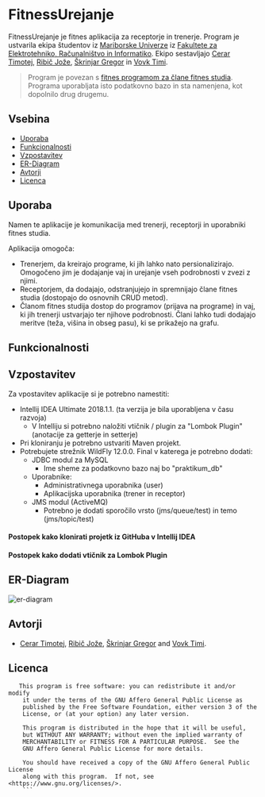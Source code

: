 # FitnessUrejanje

FitnessUrejanje je fitnes aplikacija za receptorje in trenerje. Program je ustvarila ekipa študentov iz [Mariborske Univerze](https://www.um.si) iz [Fakultete za Elektrotehniko, Računalništvo in Informatiko](https://feri.um.si). Ekipo sestavljajo [Cerar Timotej](https://github.com/timicerar), [Ribič Jože](https://github.com/r1b1c), [Škrinjar Gregor](https://github.com/gregaskrinjar) in [Vovk Timi](https://github.com/timiv1). 

>Program je povezan s [fitnes programom za člane fitnes studia](https://github.com/timicerar/FitnessClani). Programa uporabljata isto podatkovno bazo in sta namenjena, kot dopolnilo drug drugemu.

## Vsebina
* [Uporaba](#uporaba)
* [Funkcionalnosti](#Funkcionalnosti)
* [Vzpostavitev](#Vzpostavitev)
* [ER-Diagram](#ER-Diagram)
* [Avtorji](#avtorji)
* [Licenca](#licenca)

## Uporaba
Namen te aplikacije je komunikacija med trenerji, receptorji in uporabniki fitnes studia.

Aplikacija omogoča:
* Trenerjem, da kreirajo programe, ki jih lahko nato persionalizirajo. Omogočeno jim je dodajanje vaj in urejanje vseh podrobnosti v zvezi z njimi.
* Receptorjem, da dodajajo, odstranjujejo in spremnijajo člane fitnes studia (dostopajo do osnovnih CRUD metod).
* Članom fitnes studija dostop do programov (prijava na programe) in vaj, ki jih trenerji ustvarjajo ter njihove podrobnosti. Člani lahko tudi dodajajo meritve (teža, višina in obseg pasu), ki se prikažejo na grafu.

## Funkcionalnosti


## Vzpostavitev
Za vpostavitev aplikacije si je potrebno namestiti:
* Intellij IDEA Ultimate 2018.1.1. (ta verzija je bila uporabljena v času razvoja)
  * V Intelliju si potrebno naložiti vtičnik / plugin za "Lombok Plugin" (anotacije za getterje in setterje)
* Pri kloniranju je potrebno ustvariti Maven projekt.
* Potrebujete strežnik WildFly 12.0.0. Final v katerega je potrebno dodati:
  * JDBC modul za MySQL
     * Ime sheme za podatkovno bazo naj bo "praktikum_db" 
  * Uporabnike:
    * Administrativnega uporabnika (user)
    * Aplikacijska uporabnika (trener in receptor)
  * JMS modul (ActiveMQ)
    * Potrebno je dodati sporočilo vrsto (jms/queue/test) in temo (jms/topic/test)

#### Postopek kako klonirati projetk iz GitHuba v Intellij IDEA


#### Postopek kako dodati vtičnik za Lombok Plugin


## ER-Diagram
![er-diagram](https://user-images.githubusercontent.com/23579188/40772756-25bb6bc6-64c1-11e8-95f4-87c1d415194a.png)

## Avtorji
- [Cerar Timotej](https://github.com/timicerar), [Ribič Jože](https://authenteq.com), [Škrinjar Gregor](https://github.com/gregaskrinjar) and [Vovk Timi](https://github.com/timiv1).

## Licenca
```
   This program is free software: you can redistribute it and/or modify
    it under the terms of the GNU Affero General Public License as
    published by the Free Software Foundation, either version 3 of the
    License, or (at your option) any later version.

    This program is distributed in the hope that it will be useful,
    but WITHOUT ANY WARRANTY; without even the implied warranty of
    MERCHANTABILITY or FITNESS FOR A PARTICULAR PURPOSE.  See the
    GNU Affero General Public License for more details.

    You should have received a copy of the GNU Affero General Public License
    along with this program.  If not, see <https://www.gnu.org/licenses/>.
    ```
